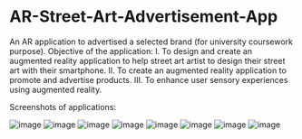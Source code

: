 # AR-Street-Art-Advertisement-App
An AR application to advertised a selected brand (for university coursework purpose).
Objective of the application:
I.	To design and create an augmented reality application to help street art artist to design their street art with their smartphone. 
II.	To create an augmented reality application to promote and advertise products.
III.	To enhance user sensory experiences using augmented reality. 


Screenshots of applications:


![image](https://user-images.githubusercontent.com/44870863/67769943-56341800-fa90-11e9-956f-80391f030e8f.png)
![image](https://user-images.githubusercontent.com/44870863/67769949-5af8cc00-fa90-11e9-8bed-c31adf2fc5a6.png)
![image](https://user-images.githubusercontent.com/44870863/67769985-6b10ab80-fa90-11e9-874d-83460334546c.png)
![image](https://user-images.githubusercontent.com/44870863/67769989-6fd55f80-fa90-11e9-9f16-08c68197c023.png)
![image](https://user-images.githubusercontent.com/44870863/67770062-972c2c80-fa90-11e9-99e1-1625aa90672f.png)
![image](https://user-images.githubusercontent.com/44870863/67770072-9dbaa400-fa90-11e9-9ba8-cc60202028bb.png)
![image](https://user-images.githubusercontent.com/44870863/67770076-a0b59480-fa90-11e9-9276-b16f5d355e1e.png)
![image](https://user-images.githubusercontent.com/44870863/67770091-a3b08500-fa90-11e9-93ee-d28279cb6ccb.png)
